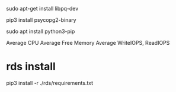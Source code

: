 

sudo apt-get install libpq-dev

pip3 install psycopg2-binary

sudo apt install python3-pip


Average CPU
Average Free Memory
Average WriteIOPS, ReadIOPS

rds install
===========
pip3 install -r ./rds/requirements.txt

